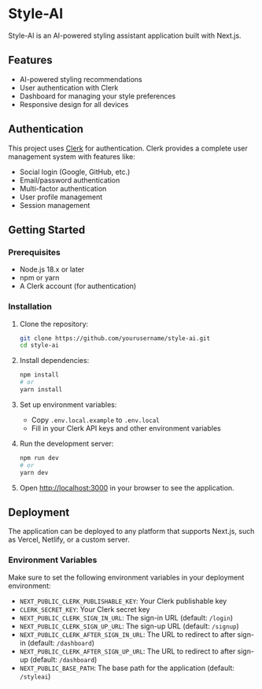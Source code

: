# Style-AI

Style-AI is an AI-powered styling assistant application built with Next.js.

## Features

- AI-powered styling recommendations
- User authentication with Clerk
- Dashboard for managing your style preferences
- Responsive design for all devices

## Authentication

This project uses [Clerk](https://clerk.dev/) for authentication. Clerk provides a complete user management system with features like:

- Social login (Google, GitHub, etc.)
- Email/password authentication
- Multi-factor authentication
- User profile management
- Session management

## Getting Started

### Prerequisites

- Node.js 18.x or later
- npm or yarn
- A Clerk account (for authentication)

### Installation

1. Clone the repository:

   ```bash
   git clone https://github.com/yourusername/style-ai.git
   cd style-ai
   ```

2. Install dependencies:

   ```bash
   npm install
   # or
   yarn install
   ```

3. Set up environment variables:

   - Copy `.env.local.example` to `.env.local`
   - Fill in your Clerk API keys and other environment variables

4. Run the development server:

   ```bash
   npm run dev
   # or
   yarn dev
   ```

5. Open [http://localhost:3000](http://localhost:3000) in your browser to see the application.

## Deployment

The application can be deployed to any platform that supports Next.js, such as Vercel, Netlify, or a custom server.

### Environment Variables

Make sure to set the following environment variables in your deployment environment:

- `NEXT_PUBLIC_CLERK_PUBLISHABLE_KEY`: Your Clerk publishable key
- `CLERK_SECRET_KEY`: Your Clerk secret key
- `NEXT_PUBLIC_CLERK_SIGN_IN_URL`: The sign-in URL (default: `/login`)
- `NEXT_PUBLIC_CLERK_SIGN_UP_URL`: The sign-up URL (default: `/signup`)
- `NEXT_PUBLIC_CLERK_AFTER_SIGN_IN_URL`: The URL to redirect to after sign-in (default: `/dashboard`)
- `NEXT_PUBLIC_CLERK_AFTER_SIGN_UP_URL`: The URL to redirect to after sign-up (default: `/dashboard`)
- `NEXT_PUBLIC_BASE_PATH`: The base path for the application (default: `/styleai`)
